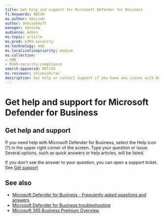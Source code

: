 ```yaml
---
title: Get help and support for Microsoft Defender for Business
f1.keywords: NOCSH
ms.author: deniseb
author: denisebmsft
manager: dansimp
audience: Admin
ms.topic: article
ms.prod: m365-security
ms.technology: mdb
ms.localizationpriority: medium
ms.collection: 
- SMB
- M365-security-compliance                 
search.appverid: MET150
ms.reviewer: shlomiakirav
description: Get help or contact support if you have any issues with Defender for Business.
---
```


# Get help and support for Microsoft Defender for Business

## Get help and support

If you need help with Microsoft Defender for Business, select the Help icon (?) in the upper right corner of the screen. Type your question or issue. Several options, such as quick answers or help articles, will be listed.

If you don't see the answer to your question, you can open a support ticket. See [Get support](../../admin/get-help-support.md)


## See also

- [Microsoft Defender for Business - Frequently asked questions and answers](mdb-faq.yml)
- [Microsoft Defender for Business troubleshooting](mdb-troubleshooting.yml) 
- [Microsoft 365 Business Premium Overview](../../business-premium/index.md)
